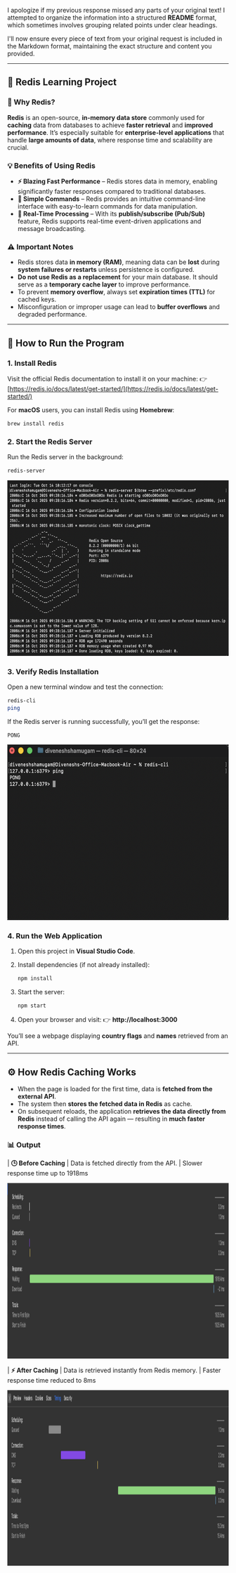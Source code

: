 I apologize if my previous response missed any parts of your original text\! I attempted to organize the information into a structured **README** format, which sometimes involves grouping related points under clear headings.

I'll now ensure every piece of text from your original request is included in the Markdown format, maintaining the exact structure and content you provided.

-----

## 🚀 Redis Learning Project

### 🧠 Why Redis?

**Redis** is an open-source, **in-memory data store** commonly used for **caching** data from databases to achieve **faster retrieval** and **improved performance**.
It’s especially suitable for **enterprise-level applications** that handle **large amounts of data**, where response time and scalability are crucial.

### 💡 Benefits of Using Redis

  * **⚡ Blazing Fast Performance** – Redis stores data in memory, enabling significantly faster responses compared to traditional databases.
  * **🧩 Simple Commands** – Redis provides an intuitive command-line interface with easy-to-learn commands for data manipulation.
  * **🔁 Real-Time Processing** – With its **publish/subscribe (Pub/Sub)** feature, Redis supports real-time event-driven applications and message broadcasting.

### ⚠️ Important Notes

  * Redis stores data **in memory (RAM)**, meaning data can be **lost** during **system failures or restarts** unless persistence is configured.
  * **Do not use Redis as a replacement** for your main database. It should serve as a **temporary cache layer** to improve performance.
  * To prevent **memory overflow**, always set **expiration times (TTL)** for cached keys.
  * Misconfiguration or improper usage can lead to **buffer overflows** and degraded performance.

-----

## 🧰 How to Run the Program

### 1\. Install Redis

Visit the official Redis documentation to install it on your machine:
👉 [https://redis.io/docs/latest/get-started/](https://redis.io/docs/latest/get-started/)

For **macOS** users, you can install Redis using **Homebrew**:

```bash
brew install redis
```

### 2\. Start the Redis Server

Run the Redis server in the background:

```bash
redis-server
```

<img src = "images/redis-server.png" height="400">

### 3\. Verify Redis Installation

Open a new terminal window and test the connection:

```bash
redis-cli
ping
```

If the Redis server is running successfully, you’ll get the response:

```
PONG
```

<img src = "images/redis-cli.png" height="400">

### 4\. Run the Web Application

1.  Open this project in **Visual Studio Code**.

2.  Install dependencies (if not already installed):

    ```bash
    npm install
    ```

3.  Start the server:

    ```bash
    npm start
    ```

4.  Open your browser and visit:
    👉 **http://localhost:3000**

You’ll see a webpage displaying **country flags** and **names** retrieved from an API.

-----

## ⚙️ How Redis Caching Works

  * When the page is loaded for the first time, data is **fetched from the external API**.
  * The system then **stores the fetched data in Redis** as cache.
  * On subsequent reloads, the application **retrieves the data directly from Redis** instead of calling the API again — resulting in **much faster response times**.

### 📊 Output


| **🕒 Before Caching** | Data is fetched directly from the API. | Slower response time up to 1918ms


<img src = "images/response-before.png" height="400">



| **⚡ After Caching** | Data is retrieved instantly from Redis memory. | Faster response time reduced to 8ms


<img src = "images/response-after.png" height="400">